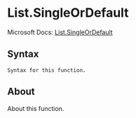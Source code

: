 ---
---

# List.SingleOrDefault

Microsoft Docs: [List.SingleOrDefault](https://docs.microsoft.com/en-us/powerquery-m/list-singleordefault)

## Syntax

```
Syntax for this function.
```

## About

About this function.

